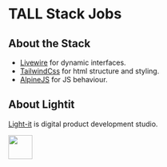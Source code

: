 # TALL Stack Jobs

## About the Stack
- [Livewire](https://github.com/livewire/livewire) for dynamic interfaces.
- [TailwindCss](https://github.com/tailwindcss) for html structure and styling.
- [AlpineJS](https://github.com/alpinejs/alpine) for JS behaviour.

## About Lightit
[Light-it](https://lightit.io) is digital product development studio. 

<img src="https://avatars1.githubusercontent.com/u/39625568?s=200&v=4" width="48">
